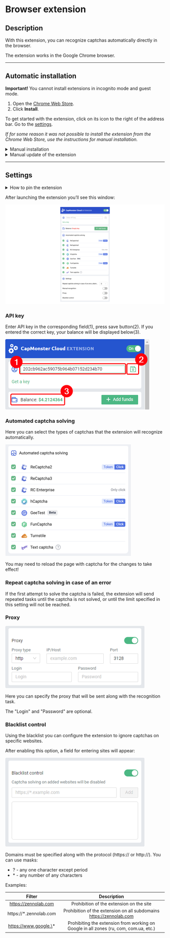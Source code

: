 ﻿---
sidebar_position: 0
---

# Browser extension
## **Description**
With this extension, you can recognize captchas automatically directly in the browser.

The extension works in the Google Chrome browser.

-----
## **Automatic installation**
**Important!** You cannot install extensions in incognito mode and guest mode.

1. Open the [Chrome Web Store](https://chrome.google.com/webstore/detail/capmonster-cloud-%E2%80%94-automa/pabjfbciaedomjjfelfafejkppknjleh?hl=en).
2. Click **Install**.

To get started with the extension, click on its icon to the right of the address bar. Go to the [settings](extension-main.md#settings).

*If for some reason it was not possible to install the extension from the Chrome Web Store, use the instructions for manual installation.*

<details>
    <summary>Manual installation</summary>

  ![(синяя звезда)](Aspose.Words.d14847ca-5ce8-4c9f-8081-1ec99b44a6b3.002.png) Download the archive with the extension:
![](Aspose.Words.d14847ca-5ce8-4c9f-8081-1ec99b44a6b3.003.png)

1. Unpack it to any folder. 
   
   **WARNING**: the folder shouldn’t be deleted, otherwise the extension stop working.
1. In the Google Chrome browser open the “Extension” page. There are several ways to do this: 
   1. Type chrome://extensions in the address bar of a browser and press Enter.
   2. From the menu: click the three vertical dots in the upper right corner (near the profile picture), then "More Tools", then "Extensions".

  ![](359d5afb-d644-45c2-a882-e7fc3da759eb.png)

   3. Or go to the Google Chrome settings and select "Extensions" (at the very bottom) in the right menu.

  ![](61a9b824-b0d2-4808-8bb8-feac4b25d0b7.png)

1. Enable “Developer Mode”.
1. Then click on “Load unpacked”.

  ![](load-unpacked.png)

1. Find and choose the folder where you unpacked the extension.
1. After that the extension should appear in the list of the installed extensions.

![](919a2eab-1651-4b48-8980-b69346d700fd.png)

  </details>

<details>
    <summary>Manual update of the extension</summary>

If you are installing the extension over the previous version, then when you update the original extension files, you also need to click the update button on the "Extensions" page (how to open this page is described above in the "Manual installation" section).

![](manual-update.png)
</details>

-----
## **Settings**
<details>
    <summary>How to pin the extension</summary>

By default the installed extension is hidden. To pin it you have to click on the “Pin” button:

![](pin1.png)
</details>

After launching the extension you’ll see this window:

![](pin2.png)
### <a name="id-browserextension-apikey"></a>**API key**
Enter API key in the corresponding field(1), press save button(2). If you entered the correct key, your balance will be displayed below(3).

![](api-key.png)
### <a name="id-browserextension-automaticcaptchasolving"></a>**Automated captcha solving**
Here you can select the types of captchas that the extension will recognize automatically.

![](automated-captcha-solving.png)

You may need to reload the page with captcha for the changes to take effect!
### <a name="id-browserextension-repeatcaptchasolvingincaseofanerror"></a>**Repeat captcha solving in case of an error**
If the first attempt to solve the captcha is failed, the extension will send repeated tasks until the captcha is not solved, or until the limit specified in this setting will not be reached.
### <a name="id-browserextension-proxy"></a>**Proxy**
![](proxy.png) 

Here you can specify the proxy that will be sent along with the recognition task.

The "Login" and "Password" are optional.
### <a name="id-browserextension-blacklistcontrol"></a>**Blacklist control**
Using the blacklist you can configure the extension to ignore captchas on specific websites.

After enabling this option, a field for entering sites will appear:

![](blacklist-control.png)

Domains must be specified along with the protocol (https:// or http://).
You can use masks:

- ? - any one character except period
- \* - any number of any characters

Examples:

|**Filter**|**Description**|
| :-: | :-: |
|https://zennolab.com|Prohibition of the extension on the site|
|https://\*.zennolab.com|Prohibition of the extension on all subdomains https://zennolab.com|
|https://www.google.\*|Prohibiting the extension from working on Google in all zones (ru, com, com.ua, etc.)|

[ref1]: Aspose.Words.d14847ca-5ce8-4c9f-8081-1ec99b44a6b3.001.png
